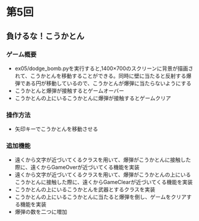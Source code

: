 # 第5回
## 負けるな！こうかとん
### ゲーム概要
* ex05/dodge_bomb.pyを実行すると,1400×700のスクリーンに背景が描画されて、こうかとんを移動することができる。同時に壁に当たると反射する爆弾である円が移動しているので、こうかとんが爆弾に当たらないようにする
* こうかとんと爆弾が接触するとゲームオーバー
* こうかとんの上にいるこうかとんに爆弾が接触するとゲームクリア
### 操作方法
* 矢印キーでこうかとんを移動させる
### 追加機能
* 遠くから文字が近づいてくるクラスを用いて、爆弾がこうかとんに接触した際に、遠くからGameOverが近づいてくる機能を実装
* 遠くから文字が近づいてくるクラスを用いて、爆弾がこうかとんの上にいるこうかとんに接触した際に、遠くからGameClearが近づいてくる機能を実装
* こうかとんの上にいるこうかとんを武器とするクラスを実装
* こうかとんの上にいるこうかとんに当たると爆弾を倒し、ゲームをクリアする機能を実装
* 爆弾の数を二つに増加



